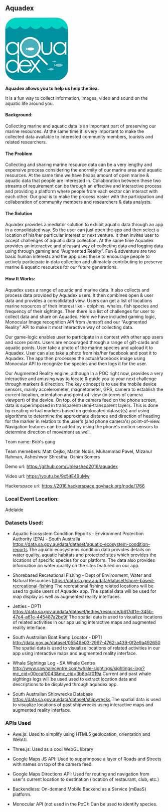 ## Aquadex

![aquadex logo](img/AquaDEXIcon.png)

**Aquadex allows you to help us help the Sea.**

It is a fun way to collect information, images, video and sound on the aquatic life around you.

#### Background:
Collecting marine and aquatic data is an important part of preserving our marine resources. At the same time it is very important to make the collected data available to interested community members, tourists and related researchers.  

#### The Problem
Collecting and sharing marine resource data can be a very lengthy and expensive process considering the enormity of our marine area and aquatic resources. At the same time we have heaps amount of open marine & aquatic data that people are interested in. Collaboration between these two streams of requirement can be through an effective and interactive process and providing a platform where people from each sector can interact with each other. Our goal is to make the process easier with the participation and collaboration of community members and researchers & data analysts.     

#### The Solution
Aquadex provides a mediator solution to exhibit aquatic data through an app in a consolidated way. So the user can just open the app and then select a location of his/her particular interest or next venture. It then invites user to accept challenges of aquatic data collection. At the same time Aquadex provides an interactive and pleasant way of collecting data and logging data using through gaming and “Augmented Reality”. Fun & adventure are two basic human interests and the app uses these to encourage people to actively participate in data collection and ultimately contributing to preserve marine & aquatic resources for our future generations.       

#### How It Works:
Aquadex uses a range of aquatic and marine data. It also collects and process data provided by Aquadex users. It then combines open & user data and provides a consolidated view. Users can get a list of locations marine resources of their interest like - dolphins, whales, fish species and frequency of their sightings. Then there is a list of challenges for user to collect data and share on Aquadex. Here we have included gaming logic, Monocular Image recognition API from Jemsoft and our “Augmented Reality” API to make it most interactive way of collecting data.

Our game-logic enables user to participate in a contest with other app users and score points. Users are encouraged through a range of gift-cards and aquatic points. User take a photo of the marine species and upload it to Aquadex. User can also take a photo from his/her facebook and post it to Aquadex. The app then processes the actual/facebook image using Monocular API to recognize the species and then logs it for the user.

Our Augmented Reality engine, although in a POC right now, provides a very interactive and amusing way to locate & guide you to your next challenge through markers & direction. The key concept is to use the mobile device sensors, mainly accelerometer, magnetometer, GPS, camera to establish the current location, orientation and point-of-view (in terms of camera viewport) of the device. On top, of the camera feed on the phone screen, data is superimposed in transparent/semi-transparent layers. This is done by creating virtual markers based on geolocated dataset(s) and using algorithms to determine the approximate distance and direction of heading for the marker in relation to the user's (and phone camera's) point-of-view. Navigation features can be added by using the phone's motion sensors to determine direction of movement as well.


Team name: Bob's gang

Team memebers: Matt Cejko, Martin Nobis, Muhammad Pavel, Mizanur Rahman, Asheshwor Shrestha, Oshim Somers

Demo url: https://github.com/Unleashed2016/aquadex

Video url: https://youtu.be/9x5itE49uMw

Hackerspace url: https://2016.hackerspace.govhack.org/node/1766

### Local Event Location:

Adelaide

### Datasets Used:

* Aquatic Ecosystem Condition Reports - Environment Protection Authority (EPA) - South Australia
https://data.sa.gov.au/data/dataset/aquatic-ecosystem-condition-reports The aquatic ecosystems condition data provides details on water quality, aquatic habitats and protected sites which provides the locations of specific species for our platform. The data also provides information on water quality on the sites featured on our app.

* Shorebased Recreational Fishing - Dept of Environment, Water and Natural Resources
https://data.sa.gov.au/data/dataset/shore-based-recreational-fishing The recreational fishing related locations will be used to guide users of Aquadex app. The spatial data will be used for map display as well as augmented reality interfaces.

* Jetties - DPTI
https://data.sa.gov.au/data/dataset/jetties/resource/b617df1e-345b-47e4-a61e-445487a2be9f The spatial data is used to visualize locations of related activities in our app using interactive maps and augmented reality interface.

* South Australian Boat Ramp Locator - DPTI http://data.gov.au/dataset/05546e03-2997-4762-a439-0f2e9a492650 The spatial data is used to visualize locations of related activities in our app using interactive maps and augmented reality interface.

* Whale Sightings Log - SA Whale Centre
http://www.sawhalecentre.com/whale-sightings/sightings-log/?mc_cid=00ccaf0043&mc_eid=3b8b4f019a Current and past whale sightings logs will be used used to extract location data and descriptions to be displayed through aquadex app.

* South Australian Shipwrecks Database https://data.sa.gov.au/data/dataset/shipwrecks The spatial data is used to visualize locations of past shipwrecks using interactive maps and augmented reality interface.

### APIs Used

* Awe.js: Used to simplify using HTML5 geolocation, orientation and WebGL

* Three.js: Used as a cool WebGL library

* Google Maps JS API: Used to superimpose a layer of Roads and Streets with names on top of the camera feed.

* Google Maps Directions API: Used for routing and navigation from user's current location to destination (location of restaurant, club, etc.)

* Backendless: On-demand Mobile Backend as a Service (mBaaS) platform.

* Monocular API (not used in the PoC): Can be used to identify species. 

